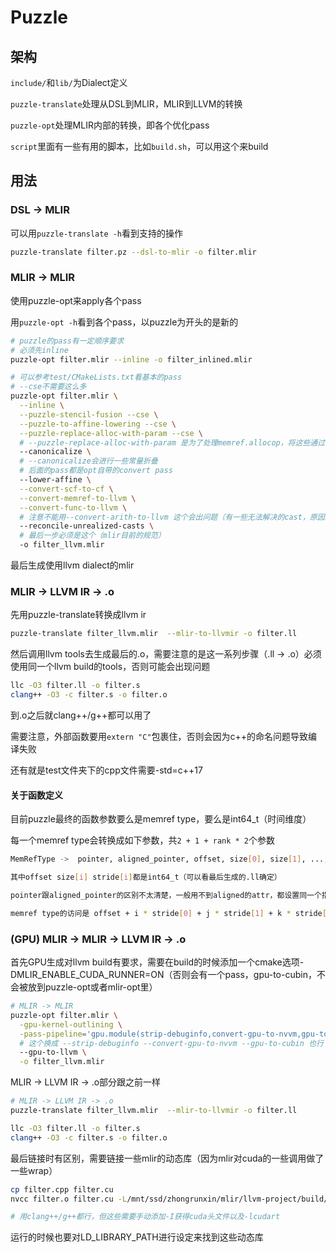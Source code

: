 # Puzzle

## 架构

`include/`和`lib/`为Dialect定义

`puzzle-translate`处理从DSL到MLIR，MLIR到LLVM的转换

`puzzle-opt`处理MLIR内部的转换，即各个优化pass

`script`里面有一些有用的脚本，比如`build.sh`，可以用这个来build

## 用法

### DSL -> MLIR

可以用```puzzle-translate -h```看到支持的操作

```bash
puzzle-translate filter.pz --dsl-to-mlir -o filter.mlir
```

### MLIR -> MLIR

使用puzzle-opt来apply各个pass

用```puzzle-opt -h```看到各个pass，以puzzle为开头的是新的

```bash
# puzzle的pass有一定顺序要求
# 必须先inline
puzzle-opt filter.mlir --inline -o filter_inlined.mlir

# 可以参考test/CMakeLists.txt看基本的pass
# --cse不需要这么多
puzzle-opt filter.mlir \
  --inline \
  --puzzle-stencil-fusion --cse \
  --puzzle-to-affine-lowering --cse \
  --puzzle-replace-alloc-with-param --cse \
  # --puzzle-replace-alloc-with-param 是为了处理memref.allocop，将这些通过参数交给外部传递而不是内部alloc
  --canonicalize \
  # --canonicalize会进行一些常量折叠
  # 后面的pass都是opt自带的convert pass
  --lower-affine \
  --convert-scf-to-cf \
  --convert-memref-to-llvm \
  --convert-func-to-llvm \
  # 注意不能用--convert-arith-to-llvm 这个会出问题（有一些无法解决的cast，原因未知），用--convert-func-to-llvm作为最后的convert
  --reconcile-unrealized-casts \
  # 最后一步必须是这个（mlir目前的规范）
  -o filter_llvm.mlir
```

最后生成使用llvm dialect的mlir

### MLIR -> LLVM IR -> .o

先用puzzle-translate转换成llvm ir

```bash
puzzle-translate filter_llvm.mlir  --mlir-to-llvmir -o filter.ll
```

然后调用llvm tools去生成最后的.o，需要注意的是这一系列步骤（.ll -> .o）必须使用同一个llvm build的tools，否则可能会出现问题

```bash
llc -O3 filter.ll -o filter.s
clang++ -O3 -c filter.s -o filter.o
```

到.o之后就clang++/g++都可以用了

需要注意，外部函数要用```extern "C"```包裹住，否则会因为c++的命名问题导致编译失败

还有就是test文件夹下的cpp文件需要-std=c++17

#### 关于函数定义

目前puzzle最终的函数参数要么是memref type，要么是int64_t（时间维度）

每一个memref type会转换成如下参数，共```2 + 1 + rank * 2```个参数

```bash
MemRefType ->  pointer, aligned_pointer, offset, size[0], size[1], ..., size[rank - 1], stride[0], stride[1], ..., stride[rank - 1]

其中offset size[i] stride[i]都是int64_t（可以看最后生成的.ll确定）

pointer跟aligned_pointer的区别不太清楚，一般用不到aligned的attr，都设置同一个指针就行

memref type的访问是 offset + i * stride[0] + j * stride[1] + k * stride[2]，size在mlir里用来给memref::DimOp的，例如一个<2x4x6xf64>的memref的size就是[2, 4, 6]，stride就是[4 * 6, 6, 1]，传入参数要与这个语义一致
```

### (GPU) MLIR -> MLIR -> LLVM IR -> .o

首先GPU生成对llvm build有要求，需要在build的时候添加一个cmake选项-DMLIR_ENABLE_CUDA_RUNNER=ON（否则会有一个pass，gpu-to-cubin，不会被放到puzzle-opt或者mlir-opt里）

```bash
# MLIR -> MLIR
puzzle-opt filter.mlir \
  -gpu-kernel-outlining \
  -pass-pipeline='gpu.module(strip-debuginfo,convert-gpu-to-nvvm,gpu-to-cubin)' \
  # 这个换成 --strip-debuginfo --convert-gpu-to-nvvm --gpu-to-cubin 也行
  --gpu-to-llvm \
  -o filter_llvm.mlir

```

MLIR -> LLVM IR -> .o部分跟之前一样

```bash
# MLIR -> LLVM IR -> .o
puzzle-translate filter_llvm.mlir  --mlir-to-llvmir -o filter.ll

llc -O3 filter.ll -o filter.s
clang++ -O3 -c filter.s -o filter.o
```

最后链接时有区别，需要链接一些mlir的动态库（因为mlir对cuda的一些调用做了一些wrap）

```bash
cp filter.cpp filter.cu
nvcc filter.o filter.cu -L/mnt/ssd/zhongrunxin/mlir/llvm-project/build/lib -lmlir_cuda_runtime -lmlir_runner_utils -lmlir_c_runner_utils

# 用clang++/g++都行，但这些需要手动添加-I获得cuda头文件以及-lcudart

```

运行的时候也要对LD_LIBRARY_PATH进行设定来找到这些动态库
